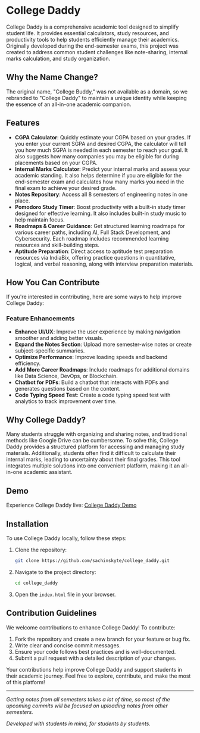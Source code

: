 # College Daddy

College Daddy is a comprehensive academic tool designed to simplify student life. It provides essential calculators, study resources, and productivity tools to help students efficiently manage their academics. Originally developed during the end-semester exams, this project was created to address common student challenges like note-sharing, internal marks calculation, and study organization.

## Why the Name Change?
The original name, "College Buddy," was not available as a domain, so we rebranded to "College Daddy" to maintain a unique identity while keeping the essence of an all-in-one academic companion.

## Features
- **CGPA Calculator**: Quickly estimate your CGPA based on your grades. If you enter your current SGPA and desired CGPA, the calculator will tell you how much SGPA is needed in each semester to reach your goal. It also suggests how many companies you may be eligible for during placements based on your CGPA.
- **Internal Marks Calculator**: Predict your internal marks and assess your academic standing. It also helps determine if you are eligible for the end-semester exam and calculates how many marks you need in the final exam to achieve your desired grade.
- **Notes Repository**: Access all 8 semesters of engineering notes in one place.
- **Pomodoro Study Timer**: Boost productivity with a built-in study timer designed for effective learning. It also includes built-in study music to help maintain focus.
- **Roadmaps & Career Guidance**: Get structured learning roadmaps for various career paths, including AI, Full Stack Development, and Cybersecurity. Each roadmap includes recommended learning resources and skill-building steps.
- **Aptitude Preparation**: Direct access to aptitude test preparation resources via IndiaBix, offering practice questions in quantitative, logical, and verbal reasoning, along with interview preparation materials.

## How You Can Contribute
If you're interested in contributing, here are some ways to help improve College Daddy:

### Feature Enhancements
- **Enhance UI/UX**: Improve the user experience by making navigation smoother and adding better visuals.
- **Expand the Notes Section**: Upload more semester-wise notes or create subject-specific summaries.
- **Optimize Performance**: Improve loading speeds and backend efficiency.
- **Add More Career Roadmaps**: Include roadmaps for additional domains like Data Science, DevOps, or Blockchain.
- **Chatbot for PDFs**: Build a chatbot that interacts with PDFs and generates questions based on the content.
- **Code Typing Speed Test**: Create a code typing speed test with analytics to track improvement over time.

## Why College Daddy?
Many students struggle with organizing and sharing notes, and traditional methods like Google Drive can be cumbersome. To solve this, College Daddy provides a structured platform for accessing and managing study materials. Additionally, students often find it difficult to calculate their internal marks, leading to uncertainty about their final grades. This tool integrates multiple solutions into one convenient platform, making it an all-in-one academic assistant.

## Demo
Experience College Daddy live: [College Daddy Demo](https://collegedaddy.vercel.app/index.html)

## Installation
To use College Daddy locally, follow these steps:
1. Clone the repository:
   ```bash
   git clone https://github.com/sachinskyte/college_daddy.git
   ```
2. Navigate to the project directory:
   ```bash
   cd college_daddy
   ```
3. Open the `index.html` file in your browser.

## Contribution Guidelines
We welcome contributions to enhance College Daddy! To contribute:
1. Fork the repository and create a new branch for your feature or bug fix.
2. Write clear and concise commit messages.
3. Ensure your code follows best practices and is well-documented.
4. Submit a pull request with a detailed description of your changes.

Your contributions help improve College Daddy and support students in their academic journey. Feel free to explore, contribute, and make the most of this platform!

---
*Getting notes from all semesters takes a lot of time, so most of the upcoming commits will be focused on uploading notes from other semesters.*

*Developed with students in mind, for students by students.*

